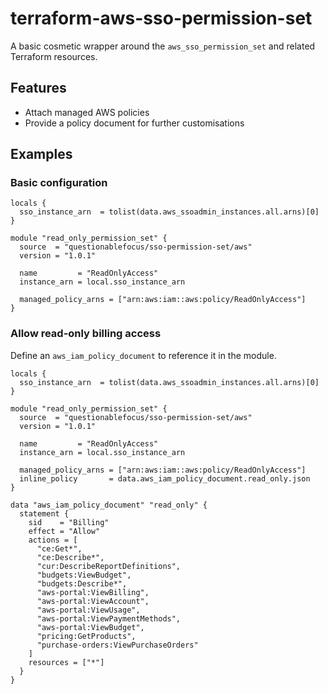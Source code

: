 # terraform-aws-sso-permission-set

A basic cosmetic wrapper around the `aws_sso_permission_set` and related Terraform resources.

## Features

- Attach managed AWS policies
- Provide a policy document for further customisations

## Examples

### Basic configuration

```hcl
locals {
  sso_instance_arn  = tolist(data.aws_ssoadmin_instances.all.arns)[0]
}

module "read_only_permission_set" {
  source  = "questionablefocus/sso-permission-set/aws"
  version = "1.0.1"

  name         = "ReadOnlyAccess"
  instance_arn = local.sso_instance_arn

  managed_policy_arns = ["arn:aws:iam::aws:policy/ReadOnlyAccess"]
}
```

### Allow read-only billing access

Define an `aws_iam_policy_document` to reference it in the module.

```hcl
locals {
  sso_instance_arn  = tolist(data.aws_ssoadmin_instances.all.arns)[0]
}

module "read_only_permission_set" {
  source  = "questionablefocus/sso-permission-set/aws"
  version = "1.0.1"

  name         = "ReadOnlyAccess"
  instance_arn = local.sso_instance_arn

  managed_policy_arns = ["arn:aws:iam::aws:policy/ReadOnlyAccess"]
  inline_policy       = data.aws_iam_policy_document.read_only.json
}

data "aws_iam_policy_document" "read_only" {
  statement {
    sid    = "Billing"
    effect = "Allow"
    actions = [
      "ce:Get*",
      "ce:Describe*",
      "cur:DescribeReportDefinitions",
      "budgets:ViewBudget",
      "budgets:Describe*",
      "aws-portal:ViewBilling",
      "aws-portal:ViewAccount",
      "aws-portal:ViewUsage",
      "aws-portal:ViewPaymentMethods",
      "aws-portal:ViewBudget",
      "pricing:GetProducts",
      "purchase-orders:ViewPurchaseOrders"
    ]
    resources = ["*"]
  }
}
```
